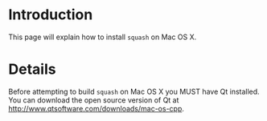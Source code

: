 # Introduction #
This page will explain how to install `squash` on Mac OS X.


# Details #
Before attempting to build `squash` on Mac OS X you MUST have Qt installed. You can download the open source version of Qt at http://www.qtsoftware.com/downloads/mac-os-cpp.